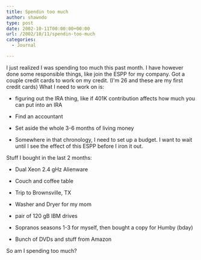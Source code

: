 ```yaml
---
title: Spendin too much
author: shawndo
type: post
date: 2002-10-11T00:00:00+00:00
url: /2002/10/11/spendin-too-much
categories:
  - Journal

---
```

I just realized I was spending too much this past month. I have however done some responsible things, like join the ESPP for my company. Got a couple credit cards to work on my credit. (I'm 26 and these are my first credit cards) What I need to work on is:  
  
- figuring out the IRA thing, like if 401K contribution affects how much you can put into an IRA  
  
- Find an accountant  
  
- Set aside the whole 3-6 months of living money  
  
- Somewhere in that chronology, I need to set up a budget. I want to wait until I see the effect of this ESPP before I iron it out.  
  
Stuff I bought in the last 2 months:  
  
- Dual Xeon 2.4 gHz Alienware  
  
- Couch and coffee table  
  
- Trip to Brownsville, TX  
  
- Washer and Dryer for my mom  
  
- pair of 120 gB IBM drives  
  
- Sopranos seasons 1-3 for myself, then bought a copy for Humby (bday)  
  
- Bunch of DVDs and stuff from Amazon

So am I spending too much?